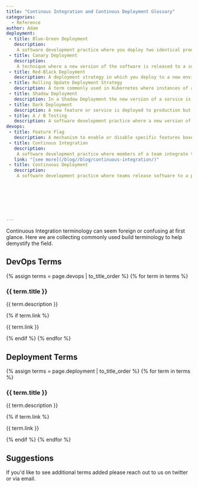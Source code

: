 ```yaml
---
title: "Continous Integration and Continous Deployment Glossary"
categories:
  - Reference
author: Adam
deployment:
 - title: Blue-Green Deployment
   description:
    A software development practice where you deploy two identical production environments. The "blue" environment is the production environment that receives all traffic. The "green" is a duplicate of the "blue". Changes are deployed to the "green" first. Once they have been verified, the "blue" environment is also updated.
 - title: Canary Deployment
   description: 
    A technique where a new version of the software is released to a subset of users, usually a small percentage. This allows the team to monitor the new version for adverse effects. It is named after the canary in the coal mine which allowed miners to tell if it was safe to continue deeper into the mine.
 - title: Red-Black Deployment
   description: A deployment strategy in which you deploy to a new environment, verify that it works, and then switch all traffic to the new environment. This is a synonym for Blue-Green Deployment that had its origins at Netflix. Prefer using the term Blue-Green Deployment.
 - title: Rolling Update Deployment Strategy
   description: A term commonly used in Kubernetes where instances of a new version of the service are added gradually, and instances of the old services are gradually and gracefully terminated.  
 - title: Shadow Deployment
   description: In a Shadow Deployment the new version of a service is deployed side by side with the existing production version. All requests to the production version are duplicated and sent to the shadow version as well. This is useful for testing performance and stability but care must be taken to ensure non-idempotent actions are mocked or stubbed out.
 - title: Dark Deployment
   description: A new feature or service is deployed to production but not available for use to users.  Often feature flags are used to enable dark features for select users.
 - title: A / B Testing
   description: A software development practice where a new version of software is released to a subset of users and compared to the existing version. The results of the two versions are compared and the version with the best performance is kept.
devops:
 - title: Feature Flag
   description: A mechanism to enable or disable specific features based on certain criteria. The visibility of features to specific users or groups can be controlled by simply flipping a flag. This allows you to release a new feature to a subset of users, monitor their behavior, and if it doesn't work as expected, turn it off and try something else.
 - title: Continous Integration
   description: 
    A software development practice where members of a team integrate their work frequently. An automated build verfies the integration by running a test suite. This helps to detect errors as quickly as possible.
   link: "[see more](/blog//blog/continuous-integration/)"
 - title: Continuous Deployment
   description:
    A software development practice where teams release software to a production environment with the intent of updating it frequently. The actual act of deployment is automated and can be done as frequently as desired.
 
    
  
   
  
 
    
---
```


Continuous Integration terminology can seem foreign or confusing at first glance. Here we are collecting commonly used build terminology to help demystify the field.

## DevOps Terms

{% assign terms = page.devops | to_title_order %}
{% for term in terms %}
  <h3>{{ term.title }}</h3>
  <p>{{ term.description }}</p>
  {% if term.link  %}
  <p>{{ term.link }}</p>
  {% endif %}
{% endfor %}

## Deployment Terms

{% assign terms = page.deployment | to_title_order %}
{% for term in terms %}
  <h3>{{ term.title }}</h3>
  <p>{{ term.description }}</p>
  {% if term.link  %}
  <p>{{ term.link }}</p>
  {% endif %}
{% endfor %}

## Suggestions

If you'd like to see additional terms added please reach out to us on twitter or via email.
